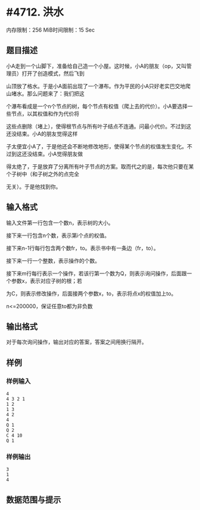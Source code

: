 # #4712. 洪水

内存限制：256 MiB时间限制：15 Sec

## 题目描述

小A走到一个山脚下，准备给自己造一个小屋。这时候，小A的朋友（op，又叫管理员）打开了创造模式，然后飞到

山顶放了格水。于是小A面前出现了一个瀑布。作为平民的小A只好老实巴交地爬山堵水。那么问题来了：我们把这

个瀑布看成是一个n个节点的树，每个节点有权值（爬上去的代价）。小A要选择一些节点，以其权值和作为代价将

这些点删除（堵上），使得根节点与所有叶子结点不连通。问最小代价。不过到这还没结束。小A的朋友觉得这样

子太便宜小A了，于是他还会不断地修改地形，使得某个节点的权值发生变化。不过到这还没结束。小A觉得朋友做

得太绝了，于是放弃了分离所有叶子节点的方案。取而代之的是，每次他只要在某个子树中（和子树之外的点完全

无关）。于是他找到你。

## 输入格式

 输入文件第一行包含一个数n，表示树的大小。

接下来一行包含n个数，表示第i个点的权值。

接下来n-1行每行包含两个数fr，to。表示书中有一条边（fr，to）。

接下来一行一个整数，表示操作的个数。

接下来m行每行表示一个操作，若该行第一个数为Q，则表示询问操作，后面跟一个参数x，表示对应子树的根；若

为C，则表示修改操作，后面接两个参数x，to，表示将点x的权值加上to。

n<=200000，保证任意to都为非负数

## 输出格式

 对于每次询问操作，输出对应的答案，答案之间用换行隔开。

## 样例

### 样例输入

    
    4
    4 3 2 1
    1 2
    1 3
    4 2
    4
    Q 1
    Q 2
    C 4 10
    Q 1
    

### 样例输出

    
    3
    1
    4
    

## 数据范围与提示
